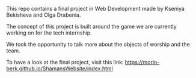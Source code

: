 This repo contains a final project in Web Development made by Kseniya Bekisheva and Olga Drabenia.

The concept of this project is built around the game we are currently working on for the tech internship.

We took the opportunity to talk more about the objects of worship and the team.

To have a look at the final project, visit this link: https://morin-berk.github.io/ShamansWebsite/index.html
